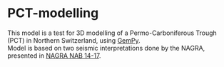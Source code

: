 # PCT-modelling

This model is a test for 3D modelling of a Permo-Carboniferous Trough (PCT) in Northern Switzerland, using [GemPy](https://github.com/cgre-aachen/gempy).  
Model is based on two seismic interpretations done by the NAGRA, presented in [NAGRA NAB 14-17](https://www.nagra.ch/data/documents/database/dokumente/$default/Default%20Folder/Publikationen/NABs%202004%20-%202015/d_nab14-017.pdf).  
